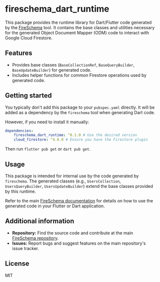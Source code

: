 # fireschema_dart_runtime

This package provides the runtime library for Dart/Flutter code generated by the
[FireSchema](https://github.com/your_org/fireschema) tool. It contains the base
classes and utilities necessary for the generated Object Document Mapper (ODM)
code to interact with Google Cloud Firestore.

## Features

- Provides base classes (`BaseCollectionRef`, `BaseQueryBuilder`,
  `BaseUpdateBuilder`) for generated code.
- Includes helper functions for common Firestore operations used by generated
  code.

## Getting started

You typically don't add this package to your `pubspec.yaml` directly. It will be
added as a dependency by the `fireschema` tool when generating Dart code.

However, if you need to install it manually:

```yaml
dependencies:
    fireschema_dart_runtime: ^0.1.0 # Use the desired version
    cloud_firestore: ^4.0.0 # Ensure you have the Firestore plugin
```

Then run `flutter pub get` or `dart pub get`.

## Usage

This package is intended for internal use by the code generated by `fireschema`.
The generated classes (e.g., `UsersCollection`, `UsersQueryBuilder`,
`UsersUpdateBuilder`) extend the base classes provided by this runtime.

Refer to the main
[FireSchema documentation](https://github.com/your_org/fireschema) for details
on how to use the generated code in your Flutter or Dart application.

## Additional information

- **Repository:** Find the source code and contribute at the main
  [FireSchema repository](https://github.com/your_org/fireschema).
- **Issues:** Report bugs and suggest features on the main repository's issue
  tracker.

## License

MIT
